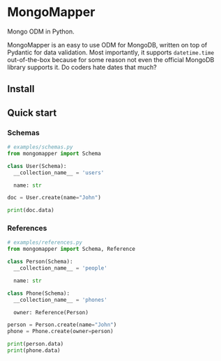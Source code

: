 # MongoMapper

Mongo ODM in Python.

MongoMapper is an easy to use ODM for MongoDB, written on top of Pydantic for data validation. Most importantly, it supports `datetime.time` out-of-the-box because for some reason not even the official MongoDB library supports it. Do coders hate dates that much?

## Install

## Quick start

### Schemas

```python
# examples/schemas.py
from mongomapper import Schema

class User(Schema):
  __collection_name__ = 'users'

  name: str

doc = User.create(name="John")

print(doc.data)
```

### References

```python
# examples/references.py
from mongomapper import Schema, Reference

class Person(Schema):
  __collection_name__ = 'people'

  name: str

class Phone(Schema):
  __collection_name__ = 'phones'

  owner: Reference(Person)

person = Person.create(name="John")
phone = Phone.create(owner=person)

print(person.data)
print(phone.data)
```